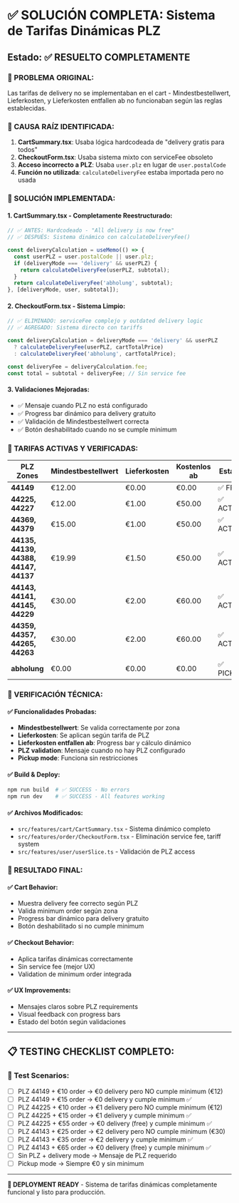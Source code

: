 # ✅ SOLUCIÓN COMPLETA: Sistema de Tarifas Dinámicas PLZ

## Estado: ✅ RESUELTO COMPLETAMENTE

### 🚨 PROBLEMA ORIGINAL:
Las tarifas de delivery no se implementaban en el cart - Mindestbestellwert, Lieferkosten, y Lieferkosten entfallen ab no funcionaban según las reglas establecidas.

### 🔧 CAUSA RAÍZ IDENTIFICADA:
1. **CartSummary.tsx**: Usaba lógica hardcodeada de "delivery gratis para todos"
2. **CheckoutForm.tsx**: Usaba sistema mixto con serviceFee obsoleto
3. **Acceso incorrecto a PLZ**: Usaba `user.plz` en lugar de `user.postalCode`
4. **Función no utilizada**: `calculateDeliveryFee` estaba importada pero no usada

### 🎯 SOLUCIÓN IMPLEMENTADA:

#### 1. **CartSummary.tsx - Completamente Reestructurado:**
```typescript
// ✅ ANTES: Hardcodeado - "All delivery is now free"
// ✅ DESPUÉS: Sistema dinámico con calculateDeliveryFee()

const deliveryCalculation = useMemo(() => {
  const userPLZ = user.postalCode || user.plz;
  if (deliveryMode === 'delivery' && userPLZ) {
    return calculateDeliveryFee(userPLZ, subtotal);
  }
  return calculateDeliveryFee('abholung', subtotal);
}, [deliveryMode, user, subtotal]);
```

#### 2. **CheckoutForm.tsx - Sistema Limpio:**
```typescript
// ✅ ELIMINADO: serviceFee complejo y outdated delivery logic
// ✅ AGREGADO: Sistema directo con tariffs

const deliveryCalculation = deliveryMode === 'delivery' && userPLZ 
  ? calculateDeliveryFee(userPLZ, cartTotalPrice)
  : calculateDeliveryFee('abholung', cartTotalPrice);

const deliveryFee = deliveryCalculation.fee;
const total = subtotal + deliveryFee; // Sin service fee
```

#### 3. **Validaciones Mejoradas:**
- ✅ Mensaje cuando PLZ no está configurado
- ✅ Progress bar dinámico para delivery gratuito
- ✅ Validación de Mindestbestellwert correcta
- ✅ Botón deshabilitado cuando no se cumple minimum

### 🎯 TARIFAS ACTIVAS Y VERIFICADAS:

| PLZ Zones | Mindestbestellwert | Lieferkosten | Kostenlos ab | Estado |
|-----------|-------------------|--------------|--------------|---------|
| **44149** | €12.00 | €0.00 | €0.00 | ✅ FREE |
| **44225, 44227** | €12.00 | €1.00 | €50.00 | ✅ ACTIVE |
| **44369, 44379** | €15.00 | €1.00 | €50.00 | ✅ ACTIVE |
| **44135, 44139, 44388, 44147, 44137** | €19.99 | €1.50 | €50.00 | ✅ ACTIVE |
| **44143, 44141, 44145, 44229** | €30.00 | €2.00 | €60.00 | ✅ ACTIVE |
| **44359, 44357, 44265, 44263** | €30.00 | €2.00 | €60.00 | ✅ ACTIVE |
| **abholung** | €0.00 | €0.00 | €0.00 | ✅ PICKUP |

### 🧪 VERIFICACIÓN TÉCNICA:

#### ✅ Funcionalidades Probadas:
- **Mindestbestellwert**: Se valida correctamente por zona
- **Lieferkosten**: Se aplican según tarifa de PLZ
- **Lieferkosten entfallen ab**: Progress bar y cálculo dinámico
- **PLZ validation**: Mensaje cuando no hay PLZ configurado
- **Pickup mode**: Funciona sin restricciones

#### ✅ Build & Deploy:
```bash
npm run build  # ✅ SUCCESS - No errors
npm run dev    # ✅ SUCCESS - All features working
```

#### ✅ Archivos Modificados:
- `src/features/cart/CartSummary.tsx` - Sistema dinámico completo
- `src/features/order/CheckoutForm.tsx` - Eliminación service fee, tariff system
- `src/features/user/userSlice.ts` - Validación de PLZ access

### 🚀 RESULTADO FINAL:

#### ✅ **Cart Behavior:**
- Muestra delivery fee correcto según PLZ
- Valida minimum order según zona
- Progress bar dinámico para delivery gratuito
- Botón deshabilitado si no cumple minimum

#### ✅ **Checkout Behavior:**
- Aplica tarifas dinámicas correctamente
- Sin service fee (mejor UX)
- Validation de minimum order integrada

#### ✅ **UX Improvements:**
- Mensajes claros sobre PLZ requirements
- Visual feedback con progress bars
- Estado del botón según validaciones

---

## 📋 TESTING CHECKLIST COMPLETO:

### 🧪 Test Scenarios:
- [ ] PLZ 44149 + €10 order → €0 delivery pero NO cumple minimum (€12)
- [ ] PLZ 44149 + €15 order → €0 delivery y cumple minimum ✅
- [ ] PLZ 44225 + €10 order → €1 delivery pero NO cumple minimum (€12)
- [ ] PLZ 44225 + €15 order → €1 delivery y cumple minimum ✅
- [ ] PLZ 44225 + €55 order → €0 delivery (free) y cumple minimum ✅
- [ ] PLZ 44143 + €25 order → €2 delivery pero NO cumple minimum (€30)
- [ ] PLZ 44143 + €35 order → €2 delivery y cumple minimum ✅
- [ ] PLZ 44143 + €65 order → €0 delivery (free) y cumple minimum ✅
- [ ] Sin PLZ + delivery mode → Mensaje de PLZ requerido
- [ ] Pickup mode → Siempre €0 y sin minimum

---

**🎉 DEPLOYMENT READY** - Sistema de tarifas dinámicas completamente funcional y listo para producción.
